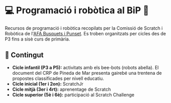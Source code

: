 # :computer: Programació i robòtica al BiP :robot:
Recursos de programació i robòtica recopilats per la Comissió de Scratch i Robòtica de l'[AFA Busquets i Punset](https://ampabip.wordpress.com/).
Es troben organitzats per cicles des de P3 fins a sisè curs de primària.

## :open_file_folder: Contingut

- **Cicle infantil (P3 a P5):** activitats amb els bee-bots (robots abella). El document del CRP de Pineda de Mar presenta gairebé una trentena de propostes classificades per nivell educatiu.
- **Cicle inicial (1er i 2on):** ScratchJr
- **Cicle mitjà (3er i 4rt):** aprenentage de Scratch
- **Cicle superior (5è i 6è):** participació al Scratch Challenge

